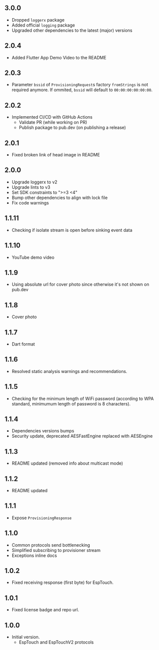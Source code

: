 ## 3.0.0

- Dropped `loggerx` package
- Added official `logging` package
- Upgraded other dependencies to the latest (major) versions

## 2.0.4

- Added Flutter App Demo Video to the README

## 2.0.3

- Parameter `bssid` of `ProvisioningRequest`s factory `fromStrings` is not required anymore. If ommited, `bssid` will default to `00:00:00:00:00:00`. 

## 2.0.2

- Implemented CI/CD with GitHub Actions
    - Validate PR (while working on PR)
    - Publish package to pub.dev (on publishing a release)

## 2.0.1

- Fixed broken link of head image in README

## 2.0.0

- Upgrade loggerx to v2
- Upgrade lints to v3
- Set SDK constraints to ">=3 <4"
- Bump other dependencies to align with lock file
- Fix code warnings

## 1.1.11

- Checking if isolate stream is open before sinking event data

## 1.1.10

- YouTube demo video

## 1.1.9

- Using absolute url for cover photo since otherwise it's not shown on pub.dev

## 1.1.8

- Cover photo

## 1.1.7

- Dart format

## 1.1.6

- Resolved static analysis warnings and recommendations.

## 1.1.5

- Checking for the minimum length of WiFi password (according to WPA standard, minimumum length of password is 8 characters).

## 1.1.4

- Dependencies versions bumps
- Security update, deprecated AESFastEngine replaced with AESEngine

## 1.1.3

- README updated (removed info about multicast mode)

## 1.1.2

- README updated

## 1.1.1

- Expose `ProvisioningResponse`

## 1.1.0

- Common protocols send bottlenecking
- Simplified subscribing to provisioner stream
- Exceptions inline docs

## 1.0.2

- Fixed receiving response (first byte) for EspTouch.

## 1.0.1

- Fixed license badge and repo url.

## 1.0.0

- Initial version.
    - EspTouch and EspTouchV2 protocols
